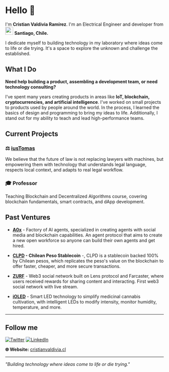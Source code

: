 # Hello 👋

I'm **Cristian Valdivia Ramírez**. I'm an Electrical Engineer and developer from <img src="./chile.svg" width="25"/> **Santiago, Chile.**

I dedicate myself to building technology in my laboratory where ideas come to life or die trying. It's a space to explore the unknown and challenge the established.

## What I Do

**Need help building a product, assembling a development team, or need technology consulting?**

I've spent many years creating products in areas like **IoT, blockchain, cryptocurrencies, and artificial intelligence**. I've worked on small projects to products used by people around the world. In the process, I learned the basics of design and programming to bring my ideas to life. Additionally, I stand out for my ability to teach and lead high-performance teams.

## Current Projects

### ⚖️ **[iusTomas](https://iustomas.ai)**

We believe that the future of law is not replacing lawyers with machines, but empowering them with technology that understands legal language, respects local context, and adapts to real legal workflow.

### 🎓 **Professor**

Teaching Blockchain and Decentralized Algorithms course, covering blockchain fundamentals, smart contracts, and dApp development.

## Past Ventures

- **[A0x](https://a0x.co)** - Factory of AI agents, specialized in creating agents with social media and blockchain capabilities. An agent protocol that aims to create a new open workforce so anyone can build their own agents and get hired.

- **[CLPD](https://clpd.mistokens.com/es) - Chilean Peso Stablecoin** -, CLPD is a stablecoin backed 100% by Chilean pesos, which replicates the peso's value on the blockchain to offer faster, cheaper, and more secure transactions.

- **[ZURF](https://zurf.social)** - Web3 social network built on Lens protocol and Farcaster, where users received rewards for sharing content and interacting. First web3 social network with live stream.

- **[iOLED](https://www.instagram.com/ioled.cl)** - Smart LED technology to simplify medicinal cannabis cultivation, with intelligent LEDs to modify intensity, monitor humidity, temperature, and more.

---

## Follow me

<p>
  <a href="https://twitter.com/cris___stark" target="_blank"><img alt="Twitter" src="https://img.shields.io/badge/twitter-%231DA1F2.svg?&style=for-the-badge&logo=twitter&logoColor=white" /></a> 
  <a href="https://www.linkedin.com/in/cristian-valdivia/" target="_blank"><img alt="LinkedIn" src="https://img.shields.io/badge/linkedin-%230077B5.svg?&style=for-the-badge&logo=linkedin&logoColor=white" /></a> 
</p>

**🌐 Website:** [cristianvaldivia.cl](https://www.cristianvaldivia.cl/)

---

_"Building technology where ideas come to life or die trying."_
